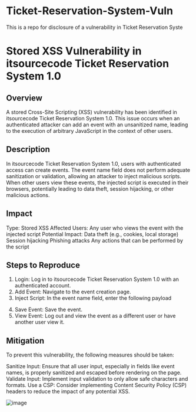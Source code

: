 # Ticket-Reservation-System-Vuln
This is a repo for disclosure of a vulnerability in Ticket Reservation Syste
# Stored XSS Vulnerability in itsourcecode Ticket Reservation System 1.0
## Overview

A stored Cross-Site Scripting (XSS) vulnerability has been identified in itsourcecode Ticket Reservation System 1.0. This issue occurs when an authenticated attacker can add an event with an unsanitized name, leading to the execution of arbitrary JavaScript in the context of other users.

## Description

In itsourcecode Ticket Reservation System 1.0, users with authenticated access can create events. The event name field does not perform adequate sanitization or validation, allowing an attacker to inject malicious scripts. When other users view these events, the injected script is executed in their browsers, potentially leading to data theft, session hijacking, or other malicious actions.

## Impact

Type: Stored XSS
Affected Users: Any user who views the event with the injected script
Potential Impact:
Data theft (e.g., cookies, local storage)
Session hijacking
Phishing attacks
Any actions that can be performed by the script

## Steps to Reproduce
1. Login: Log in to itsourcecode Ticket Reservation System 1.0 with an authenticated account.
2. Add Event: Navigate to the event creation page.
3. Inject Script: In the event name field, enter the following payload
<script>alert(document.cookie);</script>
4. Save Event: Save the event.
5. View Event: Log out and view the event as a different user or have another user view it.

## Mitigation
To prevent this vulnerability, the following measures should be taken:

Sanitize Input: Ensure that all user input, especially in fields like event names, is properly sanitized and escaped before rendering on the page.
Validate Input: Implement input validation to only allow safe characters and formats.
Use a CSP: Consider implementing Content Security Policy (CSP) headers to reduce the impact of any potential XSS.

![image](https://github.com/user-attachments/assets/dfeb255f-8c33-4e3b-a25e-b7207f84efaa)

